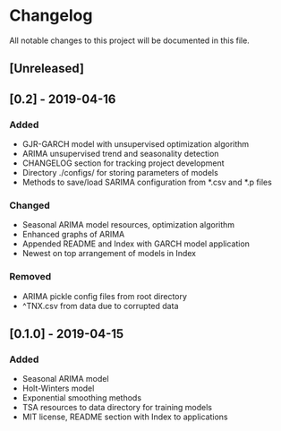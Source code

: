 # Changelog
All notable changes to this project will be documented in this file.

## [Unreleased]

## [0.2] - 2019-04-16
### Added
- GJR-GARCH model with unsupervised optimization algorithm
- ARIMA unsupervised trend and seasonality detection
- CHANGELOG section for tracking project development
- Directory ./configs/ for storing parameters of models
- Methods to save/load SARIMA configuration from *.csv and *.p files

### Changed
- Seasonal ARIMA model resources, optimization algorithm
- Enhanced graphs of ARIMA
- Appended README and Index with GARCH model application
- Newest on top arrangement of models in Index

### Removed
- ARIMA pickle config files from root directory
- ^TNX.csv from data due to corrupted data

## [0.1.0] - 2019-04-15
### Added
- Seasonal ARIMA model
- Holt-Winters model
- Exponential smoothing methods
- TSA resources to data directory for training models
- MIT license, README section with Index to applications
